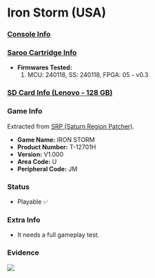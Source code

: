 # Iron Storm (USA)

### [Console Info](../../../../../Info/Consoles/VA13/README.md)

### [Saroo Cartridge Info](../../../../../Info/Cartridges/RetroGameParadiseStore/1.32F/README.md)

- <b>Firmwares Tested:</b>
  1. MCU: 240118, SS: 240118, FPGA: 05 - v0.3

### [SD Card Info (Lenovo - 128 GB)](../../../../../Info/SdCards/Lenovo/128GB/fat32/README.md)

### Game Info

Extracted from [SRP (Saturn Region Patcher)](https://segaxtreme.net/resources/saturn-region-patcher.81/download).

- <b>Game Name:</b> IRON STORM
- <b>Product Number:</b> T-12701H
- <b>Version:</b> V1.000
- <b>Area Code:</b> U
- <b>Peripheral Code:</b> JM

### Status

- Playable :white_check_mark:

### Extra Info

- It needs a full gameplay test.

### Evidence

[![](https://img.youtube.com/vi/zZuor1cRnjc/0.jpg)](https://www.youtube.com/watch?v=zZuor1cRnjc)
